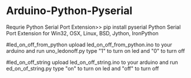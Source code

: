 # Arduino-Python-Pyserial

Requrie Python Serial Port Extension>>  pip install pyserial
Python Serial Port Extension for Win32, OSX, Linux, BSD, Jython, IronPython

#led_on_off_from_python
upload led_on_off_from_python.ino to your arduino and run uno_ledonoff.py
type "1" to turn on led and "0" to turn off

#led_on_off_string
upload led_on_off_string.ino to your arduino and run ed_on_of_string.py
type "on" to turn on led and "off" to turn off
